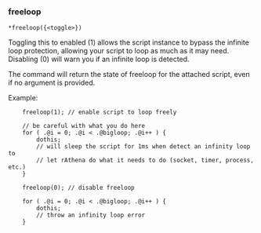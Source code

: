 
### freeloop
```
*freeloop({<toggle>})
```

Toggling this to enabled (1) allows the script instance to bypass the infinite loop
protection, allowing your script to loop as much as it may need. Disabling (0) will
warn you if an infinite loop is detected.

The command will return the state of freeloop for the attached script, even if no
argument is provided.

Example:
```
	freeloop(1); // enable script to loop freely

	// be careful with what you do here
	for ( .@i = 0; .@i < .@bigloop; .@i++ ) {
		dothis;
		// will sleep the script for 1ms when detect an infinity loop to
		// let rAthena do what it needs to do (socket, timer, process, etc.)
	}

	freeloop(0); // disable freeloop

	for ( .@i = 0; .@i < .@bigloop; .@i++ ) {
		dothis;
		// throw an infinity loop error
	}
```
